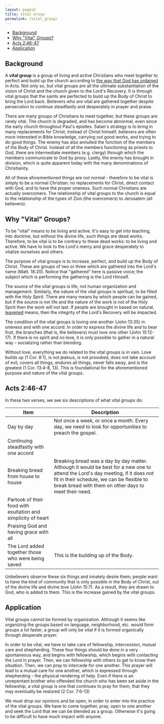 ```yaml
---
layout: pagev2
title: Vital Group
permalink: /vital_group/
---
```

- [Background](#background)
- [Why "Vital" Groups?](#why-vital-groups)
- [Acts 2:46-47](#acts-246-47)
- [Application](#application)

## Background

A **vital group** is a group of living and active Christians who meet together to perfect and build up the church according to [the way that God has ordained](../god_ordained_way) in Acts. Not only so, but vital groups are all the ultimate substantiation of the vision of Christ and the church given to the Lord's Recovery. It is through vital groups that the saints are perfected to build up the Body of Christ to bring the Lord back. Believers who are vital are gathered together despite persecution to continue steadfastly and desperately in prayer and praise.

There are many groups of Christians to meet together, but these groups are rarely vital. The church is degraded, and has become abnormal, even since the early church throughout Paul's epistles. Satan's strategy is to bring in many replacements for Christ; instead of Christ himself, believers are often more interested in Bible knowledge, carrying out good works, and trying to do good things. The enemy has also annulled the function of the members of the Body of Christ. Instead of all the members functioning as priests to God, there are intermediate members (e.g. clergy) through which the members communicate to God by proxy. Lastly, the enemy has brought in division, which is quite apparent today with the many denominations of Christianity.

All of these aforementioned things are *not* normal - therefore to be vital is simply to be a normal Christian: no replacements for Christ, direct contact with God, and to have the proper oneness. Such normal Christians are actually overcomers. The relationship of vital groups to the church is equal to the relationship of the types of Zion (the overcomers) to Jerusalem (all believers). 

## Why "Vital" Groups?

To be "vital" means to be living and active. It's easy to get into teaching, into doctrine, but without the divine life, such things are dead works. Therefore, to be vital is to be contrary to these dead works: to be living and active. We have to look to the Lord's mercy and grace desperately to vitalize ourselves and others.

The purpose of vital groups is to increase, perfect, and build up the Body of Christ. These are groups of two or three which are gathered into the Lord's name (Matt. 18:20). Notice that "gathered" here is passive voice; the subject which is performing the gathering is the Lord Himself.

The source of the vital groups is life, not human organization and management. Similarly, the nature of the vital groups is spiritual, to be filled with the Holy Spirit. There are many means by which people can be gained, but if the source is not life and the nature of the work is not of the Holy Spirit then the work will not last. If people are brought in based on natural, [leavened](../leaven) means, then the integrity of the Lord's Recovery will be impacted.

The condition of the vital groups is loving one another (John 13:35) in oneness and with one accord. In order to express the divine life and to bear fruit, the branches (that is, the believers) must love one other (John 15:12-17). If there is no spirit and no love, it is only possible to gather in a natural way - socializing rather than blending.

Without love, everything we do related to the vital groups is in vain. Love builds up (1 Cor. 8:1), is not jealous, is not provoked, does not take account of evil, covers all things, endures all things, never falls away, and is the greatest (1 Cor. 13:4-8, 13). This is foundational for the aforementioned purpose and nature of the vital groups.

## Acts 2:46-47

In these two verses, we see six descriptions of what vital groups do:

| Item | Description |
| --- | --- |
| Day by day | Not once a week, or once a month. Every day, we need to look for opportunities to preach the gospel. |
| Continuing steadfastly with one accord | |
| Breaking bread from house to house | Breaking bread was a day by day matter. Although it would be best for a new one to attend the Lord's day meeting, if it does not fit in their schedule, we can be flexible to break bread with them on other days to meet their need. |
| Partook of their food with exultation and simplicity of heart | |
| Praising God and having grace with all | |
| The Lord added together those who were being saved | This is the building up of the Body. |

Unbelievers observe these six things and innately desire them; people want to have the kind of community that is only possible in the Body of Christ, out of the divine life and divine love (John 15:7). As a result, they are drawn to God, who is added to them. This is the increase gained by the vital groups. 

## Application

Vital groups cannot be formed by organization. Although it seems like organizing the groups based on language, neighborhood, etc. would form groups a lot faster, a group will only be vital if it is formed organically through desperate prayer. 

In order to be vital, we have to take care of fellowship, intercession, mutual care and shepherding. These four things should be done in a very spontaneous way, and begins with fellowship, which begins with contacting the Lord in prayer. Then, we can fellowship with others to get to know their situation. Then, we can pray to intercede for one another. This prayer will lead to a mutual care for one another, which is expressed through shepherding - the physical rendering of help. Even if there is an unrepentant brother who offended the church who has been set aside in the fellowship, a vital group is one that continues to pray for them, that they may eventually be restored (2 Cor. 7:6-13)

We must drop our opinions and be open, in order to enter into the practice of the vital groups. We have to come together, pray, open to one another and seek the Lord that we can be blended as a group. Otherwise it's going to be difficult to have much impact with anyone.